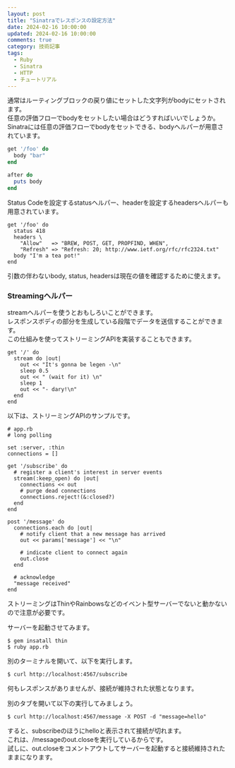 ```yaml
---
layout: post
title: "Sinatraでレスポンスの設定方法"
date: 2024-02-16 10:00:00
updated: 2024-02-16 10:00:00
comments: true
category: 技術記事
tags:
  - Ruby
  - Sinatra
  - HTTP
  - チュートリアル
---
```


通常はルーティングブロックの戻り値にセットした文字列がbodyにセットされます。  
任意の評価フローでbodyをセットしたい場合はどうすればいいでしょうか。  
Sinatraには任意の評価フローでbodyをセットできる、bodyヘルパーが用意されています。  


```ruby
get '/foo' do
  body "bar"
end

after do
  puts body
end

```

Status Codeを設定するstatusヘルパー、headerを設定するheadersヘルパーも用意されています。


```
get '/foo' do
  status 418
  headers \
    "Allow"   => "BREW, POST, GET, PROPFIND, WHEN",
    "Refresh" => "Refresh: 20; http://www.ietf.org/rfc/rfc2324.txt"
  body "I'm a tea pot!"
end

```

引数の伴わないbody, status, headersは現在の値を確認するために使えます。

### Streamingヘルパー

streamヘルパーを使うとおもしろいことができます。  
レスポンスボディの部分を生成している段階でデータを送信することができます。  
この仕組みを使ってストリーミングAPIを実装することもできます。  


```
get '/' do
  stream do |out|
    out << "It's gonna be legen -\n"
    sleep 0.5
    out << " (wait for it) \n"
    sleep 1
    out << "- dary!\n"
  end
end

```

以下は、ストリーミングAPIのサンプルです。


```
# app.rb
# long polling

set :server, :thin
connections = []

get '/subscribe' do
  # register a client's interest in server events
  stream(:keep_open) do |out|
    connections << out
    # purge dead connections
    connections.reject!(&:closed?)
  end
end

post '/message' do
  connections.each do |out|
    # notify client that a new message has arrived
    out << params['message'] << "\n"

    # indicate client to connect again
    out.close
  end

  # acknowledge
  "message received"
end

```

ストリーミングはThinやRainbowsなどのイベント型サーバーでないと動かないので注意が必要です。  

サーバーを起動させてみます。


```
$ gem insatall thin
$ ruby app.rb

```

別のターミナルを開いて、以下を実行します。


```
$ curl http://localhost:4567/subscribe

```

何もレスポンスがありませんが、接続が維持された状態となります。

別のタブを開いて以下の実行してみましょう。


```
$ curl http://localhost:4567/message -X POST -d "message=hello"

```

すると、subscribeのほうにhelloと表示されて接続が切れます。  
これは、/messageのout.closeを実行しているからです。  
試しに、out.closeをコメントアウトしてサーバーを起動すると接続維持されたままになります。
